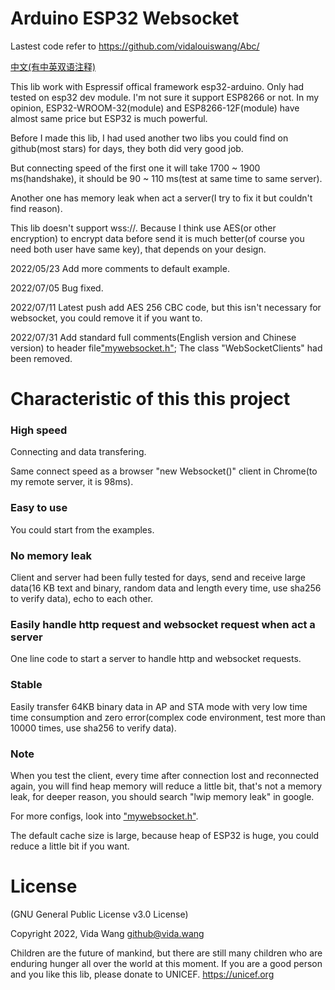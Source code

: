 # Arduino ESP32 Websocket

Lastest code refer to https://github.com/vidalouiswang/Abc/

[中文(有中英双语注释)](https://github.com/vidalouiswang/Arduino_ESP32_Websocket/blob/main/README_CN.md)

This lib work with Espressif offical framework esp32-arduino.
Only had tested on esp32 dev module. I'm not sure it support ESP8266 or not.
In my opinion, ESP32-WROOM-32(module) and ESP8266-12F(module) have almost same price but ESP32 is much powerful.

Before I made this lib, I had used another two libs you could find on github(most stars) for days, they both did very good job.

But connecting speed of the first one it will take 1700 ~ 1900 ms(handshake), it should be 90 ~ 110 ms(test at same time to same server).

Another one has memory leak when act a server(I try to fix it but couldn't find reason).

This lib doesn't support wss://. Because I think use AES(or other encryption) to encrypt data before send it is much better(of course you need both user have same key), that depends on your design.

2022/05/23 Add more comments to default example.

2022/07/05 Bug fixed.

2022/07/11 Latest push add AES 256 CBC code, but this isn't necessary for websocket, you could remove it if you want to.

2022/07/31 Add standard full comments(English version and Chinese version) to header file["mywebsocket.h"](https://github.com/vidalouiswang/Arduino_ESP32_Websocket/blob/main/mywebsocket/mywebsocket.h); The class "WebSocketClients" had been removed.

# Characteristic of this this project

### High speed
Connecting and data transfering.

Same connect speed as a browser "new Websocket()" client in Chrome(to my remote server, it is 98ms).

### Easy to use
You could start from the examples.

### No memory leak
Client and server had been fully tested for days, send and receive large data(16 KB text and binary, random data and length every time, use sha256 to verify data), echo to each other.

### Easily handle http request and websocket request when act a server
One line code to start a server to handle http and websocket requests. 

### Stable
Easily transfer 64KB binary data in AP and STA mode with very low time time consumption and zero error(complex code environment, test more than 10000 times, use sha256 to verify data).

### Note
When you test the client, every time after connection lost and reconnected again, you will find heap memory will reduce a little bit, that's not a memory leak, for deeper reason, you should search "lwip memory leak" in google.

For more configs, look into ["mywebsocket.h"](https://github.com/vidalouiswang/Arduino_ESP32_Websocket/blob/main/mywebsocket/mywebsocket.h).

The default cache size is large, because heap of ESP32 is huge, you could reduce a little bit if you want.

# License
(GNU General Public License v3.0 License)

Copyright 2022, Vida Wang  <github@vida.wang>


Children are the future of mankind, but there are still many children who are enduring hunger all over the world at this moment. If you are a good person and you like this lib, please donate to UNICEF.
https://unicef.org
